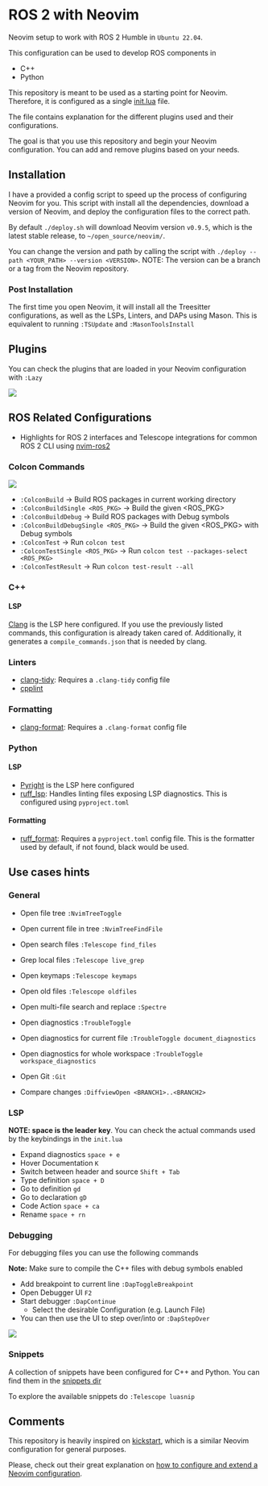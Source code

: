 # ROS 2 with Neovim

Neovim setup to work with ROS 2 Humble in `Ubuntu 22.04`.

This configuration can be used to develop ROS components in

- C++
- Python

This repository is meant to be used as a starting point for Neovim. Therefore,
it is configured as a single [init.lua](./.config/nvim/init.lua) file.

The file contains explanation for the different plugins used and their configurations.

The goal is that you use this repository and begin your Neovim configuration. You can add and remove plugins based on your needs.

## Installation

I have a provided a config script to speed up the process of configuring Neovim for you.
This script with install all the dependencies, download a version of Neovim, and deploy the configuration files to the correct path.

By default `./deploy.sh` will download Neovim version `v0.9.5`, which is the latest stable release, to `~/open_source/neovim/`.

You can change the version and path by calling the script with `./deploy --path <YOUR_PATH> --version <VERSION>`. NOTE: The version can be a branch or a tag from the Neovim repository.

### Post Installation

The first time you open Neovim, it will install all the Treesitter configurations, as well as the LSPs, Linters, and DAPs using Mason. This is equivalent to running `:TSUpdate` and `:MasonToolsInstall`

## Plugins

You can check the plugins that are loaded in your Neovim configuration with `:Lazy`

![](./assets/lazy.png)

## ROS Related Configurations

- Highlights for ROS 2 interfaces and Telescope integrations for common ROS 2 CLI using [nvim-ros2](https://github.com/ErickKramer/nvim-ros2)

### Colcon Commands

![](./assets/colcon_commands.png)

- `:ColconBuild` -> Build ROS packages in current working directory
- `:ColconBuildSingle <ROS_PKG>` -> Build the given <ROS_PKG>
- `:ColconBuildDebug` -> Build ROS packages with Debug symbols
- `:ColconBuildDebugSingle <ROS_PKG>` -> Build the given <ROS_PKG> with Debug symbols
- `:ColconTest` -> Run `colcon test`
- `:ColconTestSingle <ROS_PKG>` -> Run `colcon test --packages-select <ROS_PKG>`
- `:ColconTestResult` -> Run `colcon test-result --all`

### C++

#### LSP

[Clang](https://clang.llvm.org/) is the LSP here configured. If you use the previously listed commands, this configuration is already taken cared of. Additionally, it generates a `compile_commands.json` that is needed by clang.

### Linters

- [clang-tidy](https://clang.llvm.org/extra/clang-tidy/): Requires a `.clang-tidy` config file
- [cpplint](https://github.com/cpplint/cpplint)

### Formatting

- [clang-format](https://clang.llvm.org/docs/ClangFormat.html): Requires a `.clang-format` config file

### Python

#### LSP

- [Pyright](https://github.com/microsoft/pyright) is the LSP here configured
- [ruff_lsp](https://github.com/astral-sh/ruff-lsp): Handles linting files exposing LSP diagnostics. This is configured using `pyproject.toml`

#### Formatting

- [ruff_format](https://docs.astral.sh/ruff/formatter/): Requires a `pyproject.toml` config file. This is the formatter used by default, if not found, black would be used.

## Use cases hints

### General

- Open file tree `:NvimTreeToggle`
- Open current file in tree `:NvimTreeFindFile`

- Open search files `:Telescope find_files`
- Grep local files `:Telescope live_grep`
- Open keymaps `:Telescope keymaps`
- Open old files `:Telescope oldfiles`

- Open multi-file search and replace `:Spectre`

- Open diagnostics `:TroubleToggle`
- Open diagnostics for current file `:TroubleToggle document_diagnostics`
- Open diagnostics for whole workspace `:TroubleToggle workspace_diagnostics`

- Open Git `:Git`
- Compare changes `:DiffviewOpen <BRANCH1>..<BRANCH2>`

### LSP

**NOTE: space is the leader key**. You can check the actual commands used by the keybindings in the `init.lua`

- Expand diagnostics `space + e`
- Hover Documentation `K`
- Switch between header and source `Shift + Tab`
- Type definition `space + D`
- Go to definition `gd`
- Go to declaration `gD`
- Code Action `space + ca`
- Rename `space + rn`

### Debugging

For debugging files you can use the following commands

**Note:** Make sure to compile the C++ files with debug symbols enabled

- Add breakpoint to current line `:DapToggleBreakpoint`
- Open Debugger UI `F2`
- Start debugger `:DapContinue`
  - Select the desirable Configuration (e.g. Launch File)
- You can then use the UI to step over/into or `:DapStepOver`

![](./assets/DAP_UI.png)

### Snippets

A collection of snippets have been configured for C++ and Python. You can find them in the [snippets dir](./.config/nvim/snippets/)

To explore the available snippets do `:Telescope luasnip`

## Comments

This repository is heavily inspired on [kickstart](https://github.com/nvim-lua/kickstart.nvim), which is a similar Neovim configuration for general purposes.

Please, check out their great explanation on [how to configure and extend a Neovim configuration](https://github.com/nvim-lua/kickstart.nvim#configuration-and-extension).
